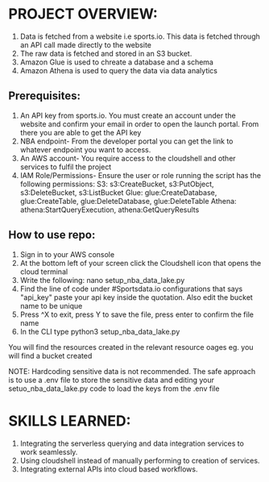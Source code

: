 # PROJECT OVERVIEW:
1. Data is fetched from a website i.e sports.io. This data is fetched through an API call made directly to the website
2. The raw data is fetched and stored in an S3 bucket.
3. Amazon Glue is used to chreate a database and a schema
4. Amazon Athena is used to query the data via data analytics


## Prerequisites:
1. An API key from sports.io. You must create an account under the website and confirm your email in order to open the launch portal. From there you are able to get the API key
2. NBA endpoint- From the developer portal you can get the link to whatever endpoint you want to access.
3. An AWS account- You require access to the cloudshell and other services to fulfil the project
4. IAM Role/Permissions- Ensure the user or role running the script has the following permissions:
  S3: s3:CreateBucket, s3:PutObject, s3:DeleteBucket, s3:ListBucket
  Glue: glue:CreateDatabase, glue:CreateTable, glue:DeleteDatabase, glue:DeleteTable
  Athena: athena:StartQueryExecution, athena:GetQueryResults

## How to use repo:
1. Sign in to your AWS console
2. At the bottom left of your screen click the Cloudshell icon that opens the cloud terminal
3. Write the following:
       nano setup_nba_data_lake.py
4. Find the line of code under #Sportsdata.io configurations that says "api_key" paste your api key inside the quotation. Also edit the bucket name to be unique
5. Press ^X to exit, press Y to save the file, press enter to confirm the file name
6. In the CLI type
      python3 setup_nba_data_lake.py

You will find the resources created in the relevant resource oages eg. you will find a bucket created

NOTE: Hardcoding sensitive data is not recommended. The safe approach is to use a .env file to store the sensitive data and editing your setuo_nba_data_lake.py code to load the keys from the .env file

# SKILLS LEARNED:
1. Integrating the serverless querying and data integration services to work seamlessly.
2. Using cloudshell instead of manually performing to creation of services.
3. Integrating external APIs into cloud based workflows.
